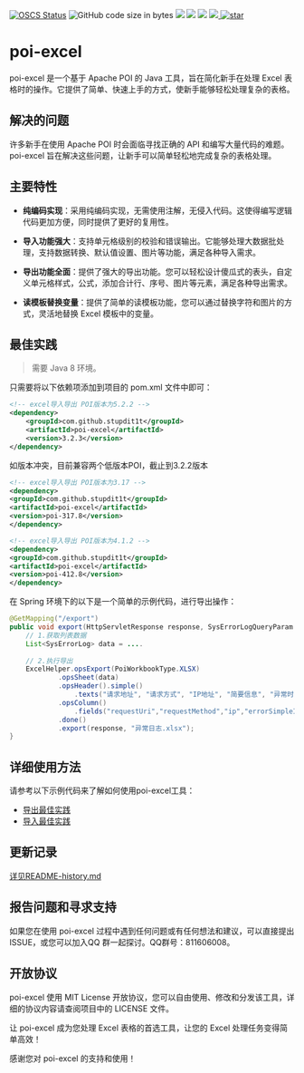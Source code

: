 [![OSCS Status](https://www.oscs1024.com/platform/badge/stupdit1t/poi-excel.svg?size=small)](https://www.oscs1024.com/project/stupdit1t/poi-excel?ref=badge_small)
<img alt="GitHub code size in bytes" src="https://img.shields.io/github/languages/code-size/stupdit1t/poi-excel">
<a target="_blank" href="LICENSE"><img src="https://img.shields.io/:license-MIT-blue.svg"></a>
<a target="_blank" href="https://www.oracle.com/technetwork/java/javase/downloads/index.html"><img src="https://img.shields.io/badge/JDK-1.8+-green.svg" /></a>
<a target="_blank" href="https://poi.apache.org/download.html"><img src="https://img.shields.io/badge/POI-5.2.2+-green.svg" /></a>
<a target="_blank" href='https://github.com/stupdit1t/poi-excel'><img src="https://img.shields.io/github/stars/stupdit1t/poi-excel.svg?style=social"/>
<a href='https://gitee.com/stupid1t/poi-excel/stargazers'><img src='https://gitee.com/stupid1t/poi-excel/badge/star.svg?theme=white' alt='star'></img></a>
# poi-excel

poi-excel 是一个基于 Apache POI 的 Java 工具，旨在简化新手在处理 Excel 表格时的操作。它提供了简单、快速上手的方式，使新手能够轻松处理复杂的表格。

## 解决的问题

许多新手在使用 Apache POI 时会面临寻找正确的 API 和编写大量代码的难题。poi-excel 旨在解决这些问题，让新手可以简单轻松地完成复杂的表格处理。

## 主要特性

- **纯编码实现**：采用纯编码实现，无需使用注解，无侵入代码。这使得编写逻辑代码更加方便，同时提供了更好的复用性。

- **导入功能强大**：支持单元格级别的校验和错误输出。它能够处理大数据批处理，支持数据转换、默认值设置、图片等功能，满足各种导入需求。

- **导出功能全面**：提供了强大的导出功能。您可以轻松设计傻瓜式的表头，自定义单元格样式，公式，添加合计行、序号、图片等元素，满足各种导出需求。

- **读模板替换变量**：提供了简单的读模板功能，您可以通过替换字符和图片的方式，灵活地替换 Excel 模板中的变量。

## 最佳实践
> 需要 Java 8 环境。

只需要将以下依赖项添加到项目的 pom.xml 文件中即可：
```xml
<!-- excel导入导出 POI版本为5.2.2 -->
<dependency>
    <groupId>com.github.stupdit1t</groupId>
    <artifactId>poi-excel</artifactId>
    <version>3.2.3</version>
</dependency>
```
如版本冲突，目前兼容两个低版本POI，截止到3.2.2版本
```xml
<!-- excel导入导出 POI版本为3.17 -->
<dependency>
<groupId>com.github.stupdit1t</groupId>
<artifactId>poi-excel</artifactId>
<version>poi-317.8</version>
</dependency>

<!-- excel导入导出 POI版本为4.1.2 -->
<dependency>
<groupId>com.github.stupdit1t</groupId>
<artifactId>poi-excel</artifactId>
<version>poi-412.8</version>
</dependency>
```

在 Spring 环境下的以下是一个简单的示例代码，进行导出操作：
```java
@GetMapping("/export")
public void export(HttpServletResponse response, SysErrorLogQueryParam queryParams) {
    // 1.获取列表数据
    List<SysErrorLog> data = ....
    
    // 2.执行导出
    ExcelHelper.opsExport(PoiWorkbookType.XLSX)
            .opsSheet(data)
            .opsHeader().simple()
                .texts("请求地址", "请求方式", "IP地址", "简要信息", "异常时间", "创建人").done()
            .opsColumn()
                .fields("requestUri","requestMethod","ip","errorSimpleInfo","createDate","creatorName").done()
            .done()
            .export(response, "异常日志.xlsx");
}
```

## 详细使用方法

请参考以下示例代码来了解如何使用poi-excel工具：

- [导出最佳实践](./README-export.md)
- [导入最佳实践](./README-import.md)

## 更新记录
[详见README-history.md](./README-history.md)

## 报告问题和寻求支持

如果您在使用 poi-excel 过程中遇到任何问题或有任何想法和建议，可以直接提出ISSUE，或您可以加入QQ 群一起探讨。QQ群号：811606008。

## 开放协议

poi-excel 使用 MIT License 开放协议，您可以自由使用、修改和分发该工具，详细的协议内容请查阅项目中的 LICENSE 文件。

让 poi-excel 成为您处理 Excel 表格的首选工具，让您的 Excel 处理任务变得简单高效！

感谢您对 poi-excel 的支持和使用！